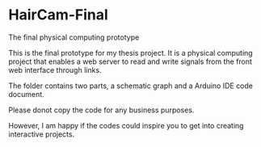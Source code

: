# HairCam-Final
The final physical computing prototype

This is the final prototype for my thesis project. 
It is a physical computing project that enables a web server to read and write signals from the front web interface through links. 

The folder contains two parts, a schematic graph and a Arduino IDE code document. 

Please donot copy the code for any business purposes.

However, I am happy if the codes could inspire you to get into creating interactive projects.
